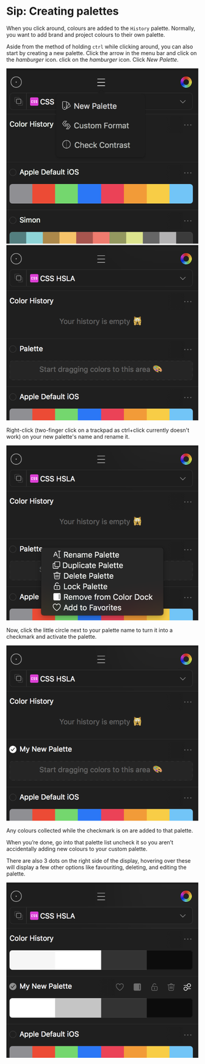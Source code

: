 # Sip: Creating palettes

When you click around, colours are added to the `History` palette. Normally, you want to add brand and project colours to their own palette.

Aside from the method of holding `ctrl` while clicking around, you can also start by creating a new palette. Click the arrow in the menu bar and click on the _hamburger_ icon. click on the _hamburger_ icon. Click _New Palette_.

![Sip's burger menu](./files/sip-burger-menu.png)
![New empty palette](./files/sip-empty-palette.png)

Right-click (two-finger click on a trackpad as ctrl+click currently doesn't work) on your new palette's name and rename it.

![Palette context menu](./files/sip-palette-context-menu.png)

Now, click the little circle next to your palette name to turn it into a checkmark and activate the palette.

![Selected palette checkmark](./files/sip-selected-palette.png)

Any colours collected while the checkmark is on are added to that palette.

When you’re done, go into that palette list uncheck it so you aren’t accidentally adding new colours to your custom palette.

There are also 3 dots on the right side of the display, hovering over these will display a few other options like favouriting, deleting, and editing the palette.

![palette controls](./files/sip-palette-controls.png)
